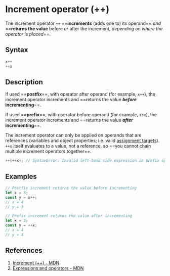 # Increment operator (++)

The increment operator `++` ==**increments** (adds one to) its operand== _and_ ==**returns the value** before _or_ after the increment, _depending on where the operator is placed_==.

## Syntax

```js
x++
++x
```

## Description

If used ==**postfix**==, with operator after operand (for example, `x++`), the increment operator increments and ==returns the value **_before_ incrementing**==.

If used ==**prefix**==, with operator before operand (for example, `++x`), the increment operator increments and ==returns the value **_after_ incrementing**==.

The increment operator can only be applied on operands that are references (variables and object properties; i.e. valid [assignment targets](https://developer.mozilla.org/en-US/docs/Web/JavaScript/Reference/Operators/Assignment)). `++x` itself evaluates to a value, not a reference, so ==you cannot chain multiple increment operators together==.

```js
++(++x); // SyntaxError: Invalid left-hand side expression in prefix operation
```

## Examples

```js
// Postfix increment returns the value before incrementing
let x = 3;
const y = x++;
// x = 4
// y = 3

// Prefix increment returns the value after incrementing
let x = 3;
const y = ++x;
// x = 4
// y = 4
```

## References

1. [Increment (++) - MDN](https://developer.mozilla.org/en-US/docs/Web/JavaScript/Reference/Operators/Increment)
1. [Expressions and operators - MDN](https://developer.mozilla.org/en-US/docs/Web/JavaScript/Reference/Operators)